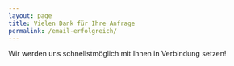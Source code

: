 ```yaml
---
layout: page
title: Vielen Dank für Ihre Anfrage
permalink: /email-erfolgreich/
---
```


Wir werden uns schnellstmöglich mit Ihnen in Verbindung setzen!
